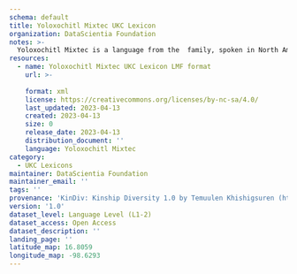 ```yaml
---
schema: default
title: Yoloxochitl Mixtec UKC Lexicon
organization: DataScientia Foundation
notes: >-
  Yoloxochitl Mixtec is a language from the  family, spoken in North America. The UKC Lexicon of Yoloxochitl Mixtec is represented as a lexico-semantic network. It consists of words, word senses, synsets, as well as sense-level and synset-level relationships.
resources:
  - name: Yoloxochitl Mixtec UKC Lexicon LMF format
    url: >-
      
    format: xml
    license: https://creativecommons.org/licenses/by-nc-sa/4.0/
    last_updated: 2023-04-13
    created: 2023-04-13
    size: 0
    release_date: 2023-04-13
    distribution_document: ''
    language: Yoloxochitl Mixtec
category:
  - UKC Lexicons
maintainer: DataScientia Foundation
maintainer_email: ''
tags: ''
provenance: 'KinDiv: Kinship Diversity 1.0 by Temuulen Khishigsuren (http://ukc.disi.unitn.it/index.php/kinship/); Princeton WordNet 2.1 by Princeton University (https://wordnet.princeton.edu)'
version: '1.0'
dataset_level: Language Level (L1-2)
dataset_access: Open Access
dataset_description: ''
landing_page: ''
latitude_map: 16.8059
longitude_map: -98.6293
---
```

